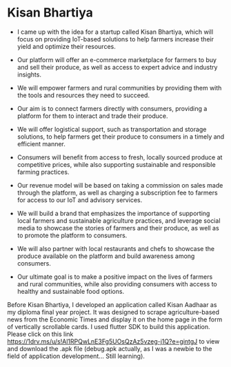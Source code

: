 # Kisan Bhartiya
* I came up with the idea for a startup called Kisan Bhartiya, which will focus on providing IoT-based solutions to help farmers increase their yield and optimize their resources.

* Our platform will offer an e-commerce marketplace for farmers to buy and sell their produce, as well as access to expert advice and industry insights.

* We will empower farmers and rural communities by providing them with the tools and resources they need to succeed.

* Our aim is to connect farmers directly with consumers, providing a platform for them to interact and trade their produce.

* We will offer logistical support, such as transportation and storage solutions, to help farmers get their produce to consumers in a timely and efficient manner.

* Consumers will benefit from access to fresh, locally sourced produce at competitive prices, while also supporting sustainable and responsible farming practices.

* Our revenue model will be based on taking a commission on sales made through the platform, as well as charging a subscription fee to farmers for access to our IoT and advisory services.

* We will build a brand that emphasizes the importance of supporting local farmers and sustainable agriculture practices, and leverage social media to showcase the stories of farmers and their produce, as well as to promote the platform to consumers.

* We will also partner with local restaurants and chefs to showcase the produce available on the platform and build awareness among consumers.

* Our ultimate goal is to make a positive impact on the lives of farmers and rural communities, while also providing consumers with access to healthy and sustainable food options.

Before Kisan Bhartiya, I developed an application called Kisan Aadhaar as my diploma final year project. It was designed to scrape agriculture-based news from the Economic Times and display it on the home page in the form of vertically scrollable cards. I used flutter SDK to build this application.
Please click on this link https://1drv.ms/u/s!Al1RPQwLnE3Fg5UOsQzAz5vzeg-j1Q?e=gintgJ to view and download the .apk file (debug.apk actually, as I was a newbie to the field of application development... Still learning). 

